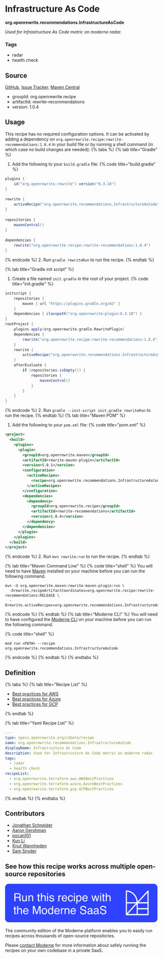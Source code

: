 # Infrastructure As Code

**org.openrewrite.recommendations.InfrastructureAsCode**

_Used for Infrastructure As Code metric on moderne radar._

### Tags

* radar
* health check

## Source

[GitHub](https://github.com/openrewrite/rewrite-recommendations/blob/main/src/main/resources/META-INF/rewrite/radar.yml), [Issue Tracker](https://github.com/openrewrite/rewrite-recommendations/issues), [Maven Central](https://central.sonatype.com/artifact/org.openrewrite.recipe/rewrite-recommendations/1.0.4/jar)

* groupId: org.openrewrite.recipe
* artifactId: rewrite-recommendations
* version: 1.0.4


## Usage

This recipe has no required configuration options. It can be activated by adding a dependency on `org.openrewrite.recipe:rewrite-recommendations:1.0.4` in your build file or by running a shell command (in which case no build changes are needed): 
{% tabs %}
{% tab title="Gradle" %}
1. Add the following to your `build.gradle` file:
{% code title="build.gradle" %}
```groovy
plugins {
    id("org.openrewrite.rewrite") version("6.3.18")
}

rewrite {
    activeRecipe("org.openrewrite.recommendations.InfrastructureAsCode")
}

repositories {
    mavenCentral()
}

dependencies {
    rewrite("org.openrewrite.recipe:rewrite-recommendations:1.0.4")
}
```
{% endcode %}
2. Run `gradle rewriteRun` to run the recipe.
{% endtab %}

{% tab title="Gradle init script" %}
1. Create a file named `init.gradle` in the root of your project.
{% code title="init.gradle" %}
```groovy
initscript {
    repositories {
        maven { url "https://plugins.gradle.org/m2" }
    }
    dependencies { classpath("org.openrewrite:plugin:6.3.18") }
}
rootProject {
    plugins.apply(org.openrewrite.gradle.RewritePlugin)
    dependencies {
        rewrite("org.openrewrite.recipe:rewrite-recommendations:1.0.4")
    }
    rewrite {
        activeRecipe("org.openrewrite.recommendations.InfrastructureAsCode")
    }
    afterEvaluate {
        if (repositories.isEmpty()) {
            repositories {
                mavenCentral()
            }
        }
    }
}
```
{% endcode %}
2. Run `gradle --init-script init.gradle rewriteRun` to run the recipe.
{% endtab %}
{% tab title="Maven POM" %}
1. Add the following to your `pom.xml` file:
{% code title="pom.xml" %}
```xml
<project>
  <build>
    <plugins>
      <plugin>
        <groupId>org.openrewrite.maven</groupId>
        <artifactId>rewrite-maven-plugin</artifactId>
        <version>5.8.1</version>
        <configuration>
          <activeRecipes>
            <recipe>org.openrewrite.recommendations.InfrastructureAsCode</recipe>
          </activeRecipes>
        </configuration>
        <dependencies>
          <dependency>
            <groupId>org.openrewrite.recipe</groupId>
            <artifactId>rewrite-recommendations</artifactId>
            <version>1.0.4</version>
          </dependency>
        </dependencies>
      </plugin>
    </plugins>
  </build>
</project>
```
{% endcode %}
2. Run `mvn rewrite:run` to run the recipe.
{% endtab %}

{% tab title="Maven Command Line" %}
{% code title="shell" %}
You will need to have [Maven](https://maven.apache.org/download.cgi) installed on your machine before you can run the following command.

```shell
mvn -U org.openrewrite.maven:rewrite-maven-plugin:run \
  -Drewrite.recipeArtifactCoordinates=org.openrewrite.recipe:rewrite-recommendations:RELEASE \
  -Drewrite.activeRecipes=org.openrewrite.recommendations.InfrastructureAsCode
```
{% endcode %}
{% endtab %}
{% tab title="Moderne CLI" %}
You will need to have configured the [Moderne CLI](https://docs.moderne.io/moderne-cli/cli-intro) on your machine before you can run the following command.

{% code title="shell" %}
```shell
mod run <PATH> --recipe org.openrewrite.recommendations.InfrastructureAsCode
```
{% endcode %}
{% endtab %}
{% endtabs %}

## Definition

{% tabs %}
{% tab title="Recipe List" %}
* [Best practices for AWS](../terraform/aws/awsbestpractices.md)
* [Best practices for Azure](../terraform/azure/azurebestpractices.md)
* [Best practices for GCP](../terraform/gcp/gcpbestpractices.md)

{% endtab %}

{% tab title="Yaml Recipe List" %}
```yaml
---
type: specs.openrewrite.org/v1beta/recipe
name: org.openrewrite.recommendations.InfrastructureAsCode
displayName: Infrastructure As Code
description: Used for Infrastructure As Code metric on moderne radar.
tags:
  - radar
  - health check
recipeList:
  - org.openrewrite.terraform.aws.AWSBestPractices
  - org.openrewrite.terraform.azure.AzureBestPractices
  - org.openrewrite.terraform.gcp.GCPBestPractices

```
{% endtab %}
{% endtabs %}

## Contributors
* [Jonathan Schneider](mailto:jkschneider@gmail.com)
* [Aaron Gershman](mailto:aegershman@gmail.com)
* [pocan101](mailto:jcortesd@gmail.com)
* [Kun Li](mailto:kun@moderne.io)
* [Knut Wannheden](mailto:knut@moderne.io)
* [Sam Snyder](mailto:sam@moderne.io)


## See how this recipe works across multiple open-source repositories

[![Moderne Link Image](/.gitbook/assets/ModerneRecipeButton.png)](https://app.moderne.io/recipes/org.openrewrite.recommendations.InfrastructureAsCode)

The community edition of the Moderne platform enables you to easily run recipes across thousands of open-source repositories.

Please [contact Moderne](https://moderne.io/product) for more information about safely running the recipes on your own codebase in a private SaaS.
